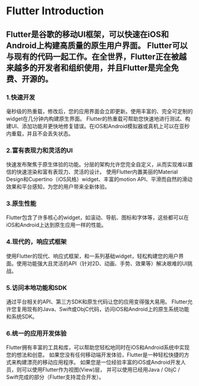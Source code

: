 # Flutter Introduction

## Flutter是谷歌的移动UI框架，可以快速在iOS和Android上构建高质量的原生用户界面。 Flutter可以与现有的代码一起工作。在全世界，Flutter正在被越来越多的开发者和组织使用，并且Flutter是完全免费、开源的。

### 1.快速开发
毫秒级的热重载，修改后，您的应用界面会立即更新。使用丰富的、完全可定制的widget在几分钟内构建原生界面。
Flutter的热重载可帮助您快速地进行测试、构建UI、添加功能并更快地修复错误。在iOS和Android模拟器或真机上可以在亚秒内重载，并且不会丢失状态。

### 2.富有表现力和灵活的UI
快速发布聚焦于原生体验的功能。分层的架构允许您完全自定义，从而实现难以置信的快速渲染和富有表现力、灵活的设计。
使用Flutter内置美丽的Material Design和Cupertino（iOS风格）widget、丰富的motion API、平滑而自然的滑动效果和平台感知，为您的用户带来全新体验。

### 3.原生性能
Flutter包含了许多核心的widget，如滚动、导航、图标和字体等，这些都可以在iOS和Android上达到原生应用一样的性能。

### 4.现代的，响应式框架
使用Flutter的现代、响应式框架，和一系列基础widget，轻松构建您的用户界面。使用功能强大且灵活的API（针对2D、动画、手势、效果等）解决艰难的UI挑战。

### 5.访问本地功能和SDK
通过平台相关的API、第三方SDK和原生代码让您的应用变得强大易用。 Flutter允许您复用现有的Java、Swift或ObjC代码，访问iOS和Android上的原生系统功能和系统SDK。

### 6.统一的应用开发体验
Flutter拥有丰富的工具和库，可以帮助您轻松地同时在iOS和Android系统中实现您的想法和创意。 如果您没有任何移动端开发体验，Flutter是一种轻松快捷的方式来构建漂亮的移动应用程序。 如果您是一位经验丰富的iOS或Android开发人员，则可以使用Flutter作为视图(View)层， 并可以使用已经用Java / ObjC / Swift完成的部分（Flutter支持混合开发）。
